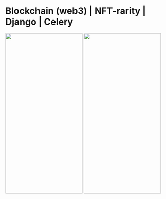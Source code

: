 # Blockchain (web3) | NFT-rarity | Django | Celery

<img src="https://github.com/Aback231/Blockchain-NFT-rarity-Django-Celery/blob/main/APES.png" width="240" height="500"> <img src="https://github.com/Aback231/Blockchain-NFT-rarity-Django-Celery/blob/main/add_collection.png" width="240" height="500"> 

